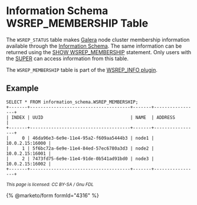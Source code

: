 # Information Schema WSREP\_MEMBERSHIP Table

The `WSREP_STATUS` table makes [Galera](https://github.com/mariadb-corporation/docs-server/blob/test/kb/en/galera/README.md) node cluster membership information available through the [Information Schema](../). The same information can be returned using the [SHOW WSREP\_MEMBERSHIP](../../../show/show-wsrep_membership.md) statement. Only users with the [SUPER](../../../../account-management-sql-statements/grant.md#super) can access information from this table.

The `WSREP_MEMBERSHIP` table is part of the [WSREP\_INFO plugin](../../../../../plugins/mariadb-replication-cluster-plugins/wsrep_info-plugin.md).

## Example

```
SELECT * FROM information_schema.WSREP_MEMBERSHIP;
+-------+--------------------------------------+-------+-----------------+
| INDEX | UUID                                 | NAME  | ADDRESS         |
+-------+--------------------------------------+-------+-----------------+
|     0 | 46da96e3-6e9e-11e4-95a2-f609aa5444b3 | node1 | 10.0.2.15:16000 |
|     1 | 5f6bc72a-6e9e-11e4-84ed-57ec6780a3d3 | node2 | 10.0.2.15:16001 |
|     2 | 7473fd75-6e9e-11e4-91de-0b541ad91bd0 | node3 | 10.0.2.15:16002 |
+-------+--------------------------------------+-------+-----------------+
```

<sub>_This page is licensed: CC BY-SA / Gnu FDL_</sub>

{% @marketo/form formId="4316" %}

